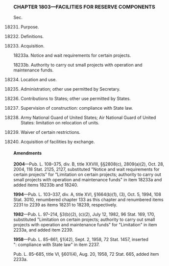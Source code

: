 ### **CHAPTER 1803—FACILITIES FOR RESERVE COMPONENTS** ###

Sec.

18231. Purpose.

18232. Definitions.

18233. Acquisition.

18233a. Notice and wait requirements for certain projects.

18233b. Authority to carry out small projects with operation and maintenance funds.

18234. Location and use.

18235. Administration; other use permitted by Secretary.

18236. Contributions to States; other use permitted by States.

18237. Supervision of construction: compliance with State law.

18238. Army National Guard of United States; Air National Guard of United States: limitation on relocation of units.

18239. Waiver of certain restrictions.

18240. Acquisition of facilities by exchange.

#### Amendments ####

**2004**—Pub. L. 108–375, div. B, title XXVIII, §§2808(c), 2809(a)(2), Oct. 28, 2004, 118 Stat. 2125, 2127, substituted "Notice and wait requirements for certain projects" for "Limitation on certain projects; authority to carry out small projects with operation and maintenance funds" in item 18233a and added items 18233b and 18240.

**1994**—Pub. L. 103–337, div. A, title XVI, §1664(b)(1), (3), Oct. 5, 1994, 108 Stat. 3010, renumbered chapter 133 as this chapter and renumbered items 2231 to 2239 as items 18231 to 18239, respectively.

**1982**—Pub. L. 97–214, §3(b)(2), (c)(2), July 12, 1982, 96 Stat. 169, 170, substituted "Limitation on certain projects; authority to carry out small projects with operation and maintenance funds" for "Limitation" in item 2233a, and added item 2239.

**1958**—Pub. L. 85–861, §1(42), Sept. 2, 1958, 72 Stat. 1457, inserted ": compliance with State law" in item 2237.

Pub. L. 85–685, title VI, §601(4), Aug. 20, 1958, 72 Stat. 665, added item 2233a.